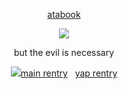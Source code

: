 
<div align="center"> 
  
  [atabook](https://gojo.atabook.org/) 
 </div>

<p align="center"> <img src="https://i.imgur.com/E4hVIj4.png" > </p> 

<div align="center">

$\text{ but \ the \ evil \ is \ necessary}$ 
<div align="center"> <img src="https://graphic.neocities.org/ff2.gif"‎ ‎
  
   [main rentry](https://rentry.co/bathroombreak)  ‎ ‎          [yap rentry](https://rentry.co/pussyeater69)
 </div>
